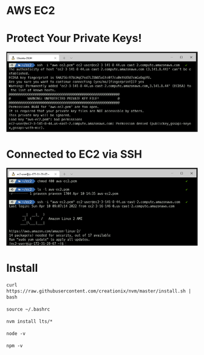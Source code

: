 # AWS EC2

# Protect Your Private Keys!

![Unprotected](unprotected.png)

# Connected to EC2 via SSH

![Connected](connected.png)

# Install

```
curl https://raw.githubusercontent.com/creationix/nvm/master/install.sh | bash 

source ~/.bashrc

nvm install lts/* 

node -v

npm -v
```
